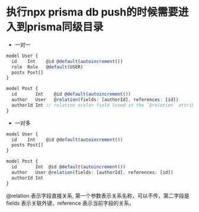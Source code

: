 # 执行npx prisma db push的时候需要进入到prisma同级目录

- 一对一

```ts
model User {
  id    Int    @id @default(autoincrement())
  role  Role   @default(USER)
  posts Post[]
}

model Post {
  id       Int    @id @default(autoincrement())
  author   User   @relation(fields: [authorId], references: [id])
  authorId Int // relation scalar field (used in the `@relation` attribute above)
}
```

- 一对多

```ts
model User {
  id    Int    @id @default(autoincrement())
  posts Post[]
}

model Post {
  id       Int  @id @default(autoincrement())
  author   User @relation(fields: [authorId], references: [id])
  authorId Int
}
```
@relation 表示字段直接关系, 第一个参数表示关系名称，可以不传，第二字段是 fields 表示关联外键，reference 表示当前字段的关系。